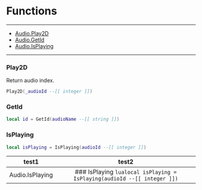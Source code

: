 # Functions

---

- [Audio.Play2D](#play2D)
- [Audio.GetId](#getId)
- [Audio.IsPlaying](#isPlaying)

---

### Play2D
Return audio index.

```lua
Play2D(_audioId --[[ integer ]])
```

### GetId

```lua
local id = GetId(audioName --[[ string ]])
```

### IsPlaying

```lua
local isPlaying = IsPlaying(audioId --[[ integer ]])
```

| test1 | test2 |
|:--:|:-----------:|
| Audio.IsPlaying | ### IsPlaying ```lualocal isPlaying = IsPlaying(audioId --[[ integer ]])``` |
